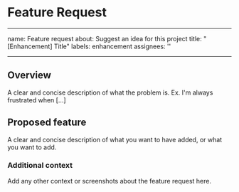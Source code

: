 # Feature Request

<!-- Issue Template from ColleagueApp/colleague -->

---

name: Feature request
about: Suggest an idea for this project
title: "[Enhancement] Title"
labels: enhancement
assignees: ''

---

## Overview

A clear and concise description of what the problem is. Ex. I'm always frustrated when [...]

## Proposed feature

A clear and concise description of what you want to have added, or what you want to add.

### Additional context

Add any other context or screenshots about the feature request here.
